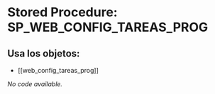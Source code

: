 # Stored Procedure: SP_WEB_CONFIG_TAREAS_PROG

## Usa los objetos:
- [[web_config_tareas_prog]]

*No code available.*
